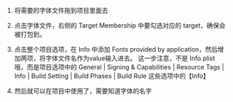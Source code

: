1. 将需要的字体文件拖到项目里面去
2. 点击字体文件，右侧的 Target Membership 中要勾选对应的 target，确保会被打包到。
3. 点击整个项目选项，在 Info 中添加 Fonts provided by application，然后增加两项，将字体文件名作为value输入进去。
这一步注意，不是 Info.plist 哦，而是项目选项中的 General | Signing & Capabilities | Resource Tags | Info | Build Setting | Build Phases | Build Rule 这些选项中的【Info】

4. 然后就可以在项目中使用了，需要知道字体的名字
